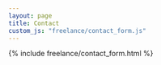 ```yaml
---
layout: page
title: Contact
custom_js: "freelance/contact_form.js"
---
```


{% include freelance/contact_form.html %}
